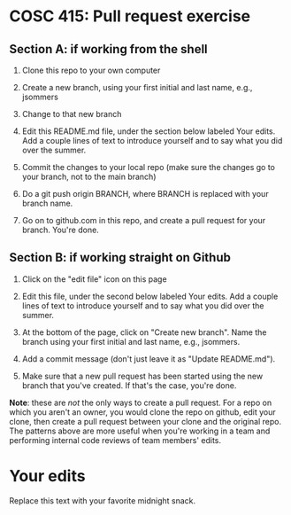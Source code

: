 # COSC 415: Pull request exercise

## Section A: if working from the shell

 1. Clone this repo to your own computer 

 2. Create a new branch, using your first initial and last name, e.g., jsommers

 3. Change to that new branch

 4. Edit this README.md file, under the section below labeled Your edits. Add a couple lines of text to introduce yourself and to say what you did over the summer.

 5. Commit the changes to your local repo (make sure the changes go to your branch, not to the main branch)

 6. Do a git push origin BRANCH, where BRANCH is replaced with your branch name.

 7. Go on to github.com in this repo, and create a pull request for your branch. You're done.

## Section B: if working straight on Github

 1. Click on the "edit file" icon on this page

 2. Edit this file, under the second below labeled Your edits. Add a couple lines of text to introduce yourself and to say what you did over the summer.

 3. At the bottom of the page, click on "Create new branch". Name the branch using your first initial and last name, e.g., jsommers.

 4. Add a commit message (don't just leave it as "Update README.md").

 5. Make sure that a new pull request has been started using the new branch that you've created. If that's the case, you're done.


**Note**: these are _not_ the only ways to create a pull request. For a repo on which you aren't an owner, you would clone the repo on github, edit your clone, then create a pull request between your clone and the original repo. The patterns above are more useful when you're working in a team and performing internal code reviews of team members' edits.

# Your edits

Replace this text with your favorite midnight snack.

